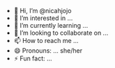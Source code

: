 - 👋 Hi, I’m @nicahjojo
- 👀 I’m interested in ...
- 🌱 I’m currently learning ...
- 💞️ I’m looking to collaborate on ...
- 📫 How to reach me ...
- 😄 Pronouns: ... she/her
- ⚡ Fun fact: ...

<!---
nicahjojo/nicahjojo is a ✨ special ✨ repository because its `README.md` (this file) appears on your GitHub profile.
You can click the Preview link to take a look at your changes.
--->

